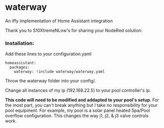 # waterway
An iffy implementation of Home Assistant integration

Thank you to S10XtremeNLow's for sharing your NodeRed solution.


### Installation: 
Add these lines to your configuration.yaml

```
homeassistant:
  packages:
    waterway: !include waterway/waterway.yaml
```

Throw the waterway folder into your config/. 

Change all instances of my ip (192.168.22.5) to your pool controller's ip.

__This code will need to be modified and addapted to your pool's setup__. For the most part, you can't break anything but I take no responsibility for your pool equipment. For example, my pool is a solar panel heated Spa/Pool overflow configuration. This changes the way j1, j2, & j3 valve controls work.
